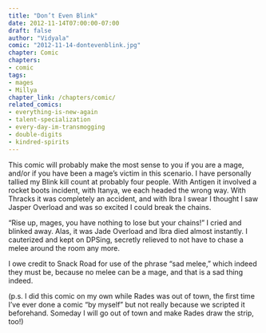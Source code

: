 ```yaml
---
title: "Don’t Even Blink"
date: 2012-11-14T07:00:00-07:00
draft: false
author: "Vidyala"
comic: "2012-11-14-dontevenblink.jpg"
chapter: Comic
chapters:
- comic
tags:
- mages
- Millya
chapter_link: /chapters/comic/
related_comics: 
- everything-is-new-again
- talent-specialization
- every-day-im-transmogging
- double-digits
- kindred-spirits
---
```


This comic will probably make the most sense to you if you are a mage, and/or if you have been a mage’s victim in this scenario. I have personally tallied my Blink kill count at probably four people. With Antigen it involved a rocket boots incident, with Itanya, we each headed the wrong way. With Thracks it was completely an accident, and with Ibra I swear I thought I saw Jasper Overload and was so excited I could break the chains.


“Rise up, mages, you have nothing to lose but your chains!” I cried and blinked away. Alas, it was Jade Overload and Ibra died almost instantly. I cauterized and kept on DPSing, secretly relieved to not have to chase a melee around the room any more.


I owe credit to Snack Road for use of the phrase “sad melee,” which indeed they must be, because no melee can be a mage, and that is a sad thing indeed.


(p.s. I did this comic on my own while Rades was out of town, the first time I’ve ever done a comic “by myself” but not really because we scripted it beforehand. Someday I will go out of town and make Rades draw the strip, too!)

